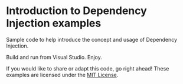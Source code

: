 # Introduction to Dependency Injection examples

Sample code to help introduce the concept and usage of Dependency Injection.

Build and run from Visual Studio. Enjoy.

If you would like to share or adapt this code, go right ahead!
These examples are licensed under the [MIT License](https://github.com/smaclell/di-intro/blob/master/LICENSE).